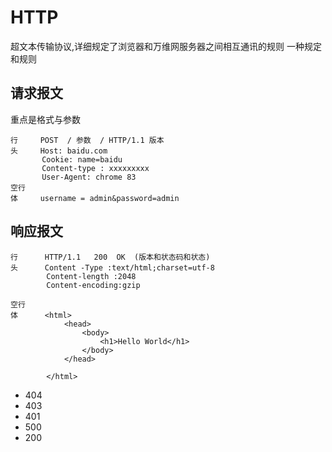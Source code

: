 # HTTP
超文本传输协议,详细规定了浏览器和万维网服务器之间相互通讯的规则
一种规定和规则

## 请求报文
重点是格式与参数
```
行     POST  / 参数  / HTTP/1.1 版本
头     Host: baidu.com
       Cookie: name=baidu
       Content-type : xxxxxxxxx
       User-Agent: chrome 83
空行
体     username = admin&password=admin
```

## 响应报文
```
行      HTTP/1.1   200  OK  (版本和状态码和状态)
头      Content -Type :text/html;charset=utf-8
        Content-length :2048
        Content-encoding:gzip

空行    
体      <html>
            <head>
                <body>
                    <h1>Hello World</h1>
                </body>
            </head>

        </html>
```
* 404
* 403
* 401
* 500
* 200

